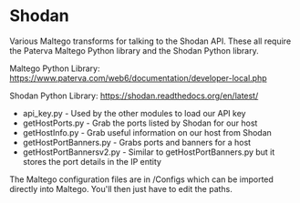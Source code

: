 Shodan
======

Various Maltego transforms for talking to the Shodan API.
These all require the Paterva Maltego Python library and the Shodan Python library.

Maltego Python Library: https://www.paterva.com/web6/documentation/developer-local.php

Shodan Python Library: https://shodan.readthedocs.org/en/latest/


 * api_key.py - Used by the other modules to load our API key
 * getHostPorts.py - Grab the ports listed by Shodan for our host
 * getHostInfo.py - Grab useful information on our host from Shodan
 * getHostPortBanners.py - Grabs ports and banners for a host
 * getHostPortBannersv2.py - Similar to getHostPortBanners.py but it stores the port details in the IP entity 

The Maltego configuration files are in /Configs which can be imported directly into Maltego.
You'll then just have to edit the paths.
